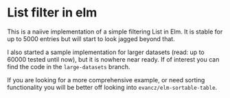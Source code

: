 # List filter in elm

This is a naiive implementation of a simple filtering List in Elm.
It is stable for up to 5000 entries but will start to look jagged beyond that.

I also started a sample implementation for larger datasets (read: up to 60000 tested until now), but it is nowhere near ready. If of interest you can find the code in the `large-datasets` branch.

If you are looking for a more comprehensive example, or need sorting functionality you will be better off looking into `evancz/elm-sortable-table`.
